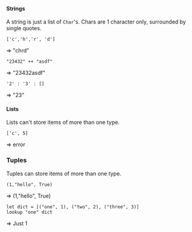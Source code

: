 #### Strings

A string is just a list of `Char`'s. Chars are 1 character only, surrounded by single quotes.

```
['c','h','r', 'd']
```
=> "chrd"

```
"23432" ++ "asdf"
```
=> "23432asdf"

```
'2' : '3' : []
```
=> "23"


#### Lists

Lists can't store items of more than one type.

```
['c', 5]
```
=> error

### Tuples

Tuples can store items of more than one type.

```
(1,"hello", True)
```
=> (1,"hello", True)

```
let dict = [("one", 1), ("two", 2), ("three", 3)]
lookup "one" dict
```
=> Just 1
